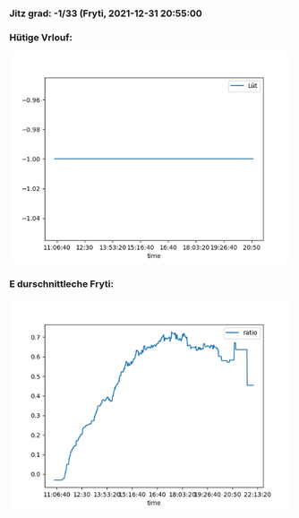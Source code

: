 ### Jitz grad: -1/33 (Fryti, 2021-12-31 20:55:00

### Hütige Vrlouf:
![Graph](Today.png)

### E durschnittleche Fryti:
![Graph](Fryti.png)